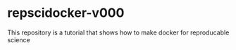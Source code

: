 # repscidocker-v000
This repository is a tutorial that shows how to make docker for reproducable science 
